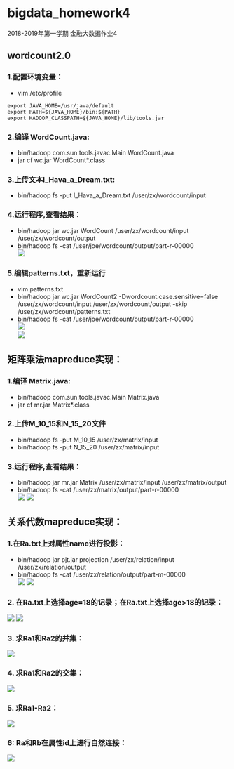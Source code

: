 # bigdata_homework4
2018-2019年第一学期 金融大数据作业4
## wordcount2.0
### 1.配置环境变量：
* vim /etc/profile  
```
export JAVA_HOME=/usr/java/default  
export PATH=${JAVA_HOME}/bin:${PATH}  
export HADOOP_CLASSPATH=${JAVA_HOME}/lib/tools.jar  
```
### 2.编译 WordCount.java:  
* bin/hadoop com.sun.tools.javac.Main WordCount.java  
* jar cf wc.jar WordCount*.class  
### 3.上传文本I_Hava_a_Dream.txt:  
* bin/hadoop fs -put I_Hava_a_Dream.txt /user/zx/wordcount/input  
### 4.运行程序,查看结果：  
* bin/hadoop jar wc.jar WordCount /user/zx/wordcount/input /user/zx/wordcount/output  
* bin/hadoop fs -cat /user/joe/wordcount/output/part-r-00000  
![](https://github.com/JohnZhangninesun/bigdata_homework4/blob/master/screenshot/wordcount.PNG)
### 5.编辑patterns.txt，重新运行
* vim patterns.txt  
* bin/hadoop jar wc.jar WordCount2 -Dwordcount.case.sensitive=false /user/zx/wordcount/input /user/zx/wordcount/output -skip /user/zx/wordcount/patterns.txt  
* bin/hadoop fs -cat /user/joe/wordcount/output/part-r-00000    
![](https://github.com/JohnZhangninesun/bigdata_homework4/blob/master/screenshot/patterns.PNG)  
![](https://github.com/JohnZhangninesun/bigdata_homework4/blob/master/screenshot/wordcount2.PNG)  
## 矩阵乘法mapreduce实现：  
### 1.编译 Matrix.java:  
* bin/hadoop com.sun.tools.javac.Main Matrix.java  
* jar cf mr.jar Matrix*.class  
### 2.上传M_10_15和N_15_20文件  
* bin/hadoop fs -put M_10_15 /user/zx/matrix/input  
* bin/hadoop fs -put N_15_20 /user/zx/matrix/input  
### 3.运行程序,查看结果：  
* bin/hadoop jar mr.jar Matrix /user/zx/matrix/input /user/zx/matrix/output  
* bin/hadoop fs -cat /user/zx/matrix/output/part-r-00000  
![](https://github.com/JohnZhangninesun/bigdata_homework4/blob/master/screenshot/matrix1.PNG)
![](https://github.com/JohnZhangninesun/bigdata_homework4/blob/master/screenshot/matrix2.PNG)
## 关系代数mapreduce实现：  
### 1.在Ra.txt上对属性name进行投影：
* bin/hadoop jar pjt.jar projection /user/zx/relation/input /user/zx/relation/output
* bin/hadoop fs -cat /user/zx/relation/output/part-m-00000  
![](https://github.com/JohnZhangninesun/bigdata_homework4/blob/master/screenshot/projection0.PNG)
![](https://github.com/JohnZhangninesun/bigdata_homework4/blob/master/screenshot/projection.PNG)
### 2. 在Ra.txt上选择age=18的记录；在Ra.txt上选择age>18的记录：
![](https://github.com/JohnZhangninesun/bigdata_homework4/blob/master/screenshot/relation.PNG)
![](https://github.com/JohnZhangninesun/bigdata_homework4/blob/master/screenshot/relation2.PNG)
### 3. 求Ra1和Ra2的并集：
![](https://github.com/JohnZhangninesun/bigdata_homework4/blob/master/screenshot/union.PNG)  
### 4. 求Ra1和Ra2的交集：
![](https://github.com/JohnZhangninesun/bigdata_homework4/blob/master/screenshot/Intersection.PNG)
### 5. 求Ra1-Ra2：
![](https://github.com/JohnZhangninesun/bigdata_homework4/blob/master/screenshot/difference.PNG)
### 6: Ra和Rb在属性id上进行自然连接：
![](https://github.com/JohnZhangninesun/bigdata_homework4/blob/master/screenshot/nujoin.PNG)
